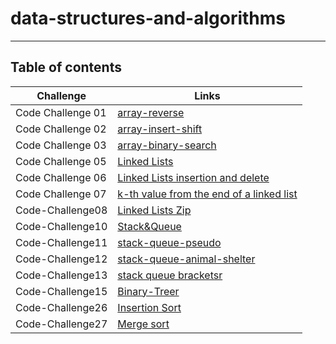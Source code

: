 # data-structures-and-algorithms
---
## Table of contents
| Challenge    | Links     |
|--------------|-----------|
| Code Challenge 01 |[array-reverse](https://github.com/alharet7/data-structures-and-algorithms/tree/main/Code-Challenge01)      |
| Code Challenge 02     |[array-insert-shift](https://github.com/alharet7/data-structures-and-algorithms/tree/main/Code-Challenge02)  |
| Code Challenge 03     |[array-binary-search](https://github.com/alharet7/data-structures-and-algorithms/tree/main/Code-Challenge03)   |
| Code Challenge 05     |[Linked Lists](https://github.com/alharet7/data-structures-and-algorithms/tree/main/Code-Challenge05)   |
| Code Challenge 06     |[Linked Lists insertion and delete](https://github.com/alharet7/data-structures-and-algorithms/tree/main/Code-Challenge06)   |
| Code Challenge 07     |[k-th value from the end of a linked list](https://github.com/alharet7/data-structures-and-algorithms/tree/main/Code-Challenge07)   |
| Code-Challenge08     |[Linked Lists Zip](https://github.com/alharet7/data-structures-and-algorithms/tree/main/Code-Challenge08)
| Code-Challenge10     |[Stack&Queue](https://github.com/alharet7/data-structures-and-algorithms/tree/main/Code-Challenge10)
| Code-Challenge11     |[stack-queue-pseudo](https://github.com/alharet7/data-structures-and-algorithms/tree/main/Code-Challenge11)
| Code-Challenge12     |[stack-queue-animal-shelter](https://github.com/alharet7/data-structures-and-algorithms/tree/main/Code-Challenge12)
| Code-Challenge13     |[stack queue bracketsr](https://github.com/alharet7/data-structures-and-algorithms/tree/main/Code-Challenge13)
| Code-Challenge15     |[Binary-Treer](https://github.com/alharet7/data-structures-and-algorithms/tree/main/Code-Challenge15)
| Code-Challenge26     |[Insertion Sort](https://github.com/alharet7/data-structures-and-algorithms/tree/main/Code-Challenge26)
| Code-Challenge27     |[Merge sort](https://github.com/alharet7/data-structures-and-algorithms/tree/main/Code-Challenge27)
